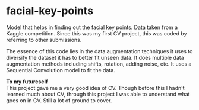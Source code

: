 # facial-key-points

Model that helps in finding out the facial key points. Data taken from a Kaggle competition. Since this was my first CV project, this was coded by referring to other submissions.  

The essence of this code lies in the data augmentation techniques it uses to diversify the dataset it has to better fit unseen data. It does multiple data augmentation methods including shifts, rotation, adding
noise, etc. It uses a Sequential Convolution model to fit the data.

**To my futureself**  
This project gave me a very good idea of CV. Though before this I hadn't learned much about CV, through this project I was able to understand what goes on in CV. Still a lot of ground to cover.
